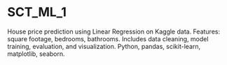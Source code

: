 # SCT_ML_1
House price prediction using Linear Regression on Kaggle data. Features: square footage, bedrooms, bathrooms. Includes data cleaning, model training, evaluation, and visualization. Python, pandas, scikit-learn, matplotlib, seaborn.
